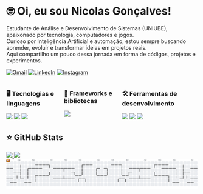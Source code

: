 # 🤓 Oi, eu sou Nicolas Gonçalves!
<p align="left">
  Estudante de Análise e Desenvolvimento de Sistemas (UNIUBE), apaixonado por tecnologia, computadores e jogos.<br>
  Curioso por Inteligência Artificial e automação, estou sempre buscando aprender, evoluir e transformar ideias em projetos reais.<br>
  Aqui compartilho um pouco dessa jornada em forma de códigos, projetos e experimentos.
</p>

<p align="left">
<a href="https://mail.google.com/mail/?view=cm&fs=1&to=contato.nicolasgoncalves@gmail.com" title="Gmail">
<img src="https://img.shields.io/badge/-Gmail-FF0000?style=flat-square&labelColor=FF0000&logo=gmail&logoColor=white" alt="Gmail"/></a>
<a href="https://www.linkedin.com/in/yoriih/" title="LinkedIn">
<img src="https://img.shields.io/badge/-Linkedin-0e76a8?style=flat-square&logo=Linkedin&logoColor=white" alt="LinkedIn"/></a>
<a href="https://www.instagram.com/ynick_dev/" title="Instagram">
<img src="https://img.shields.io/badge/-Instagram-DF0174?style=flat-square&labelColor=DF0174&logo=instagram&logoColor=white" alt="Instagram"/></a>
</p>

<div style="display: flex; justify-content: space-between; align-items: start; width: 100%;">

  <div>
    <h3>🖥️ Tecnologias e linguagens</h3>
    <img src="https://cdn.jsdelivr.net/gh/devicons/devicon/icons/html5/html5-original.svg" width="40"/>
    <img src="https://cdn.jsdelivr.net/gh/devicons/devicon/icons/css3/css3-original.svg" width="40"/>
    <img src="https://cdn.jsdelivr.net/gh/devicons/devicon/icons/python/python-original.svg" width="40"/>
  </div>

  <div>
    <h3>🚀 Frameworks e bibliotecas</h3>
    <img src="https://cdn.jsdelivr.net/gh/devicons/devicon/icons/mysql/mysql-original.svg" width="40"/>
  </div>

  <div>
    <h3>🛠️ Ferramentas de desenvolvimento</h3>
    <img src="https://cdn.jsdelivr.net/gh/devicons/devicon/icons/git/git-original.svg" width="40"/>
    <img src="https://cdn.jsdelivr.net/gh/devicons/devicon/icons/github/github-original.svg" width="40"/>
    <img src="https://cdn.jsdelivr.net/gh/devicons/devicon/icons/vscode/vscode-original.svg" width="40"/>
  </div>

</div>

## ⭐ GitHub Stats
<a href="https://github.com/Yoriih">
<img height="160em" src="https://github-readme-stats.vercel.app/api?username=yoriih&show_icons=true&theme=tokyonight&include_all_commits=true&count_private=true"/>
<img height="160em" src="https://github-readme-stats.vercel.app/api/top-langs/?username=yoriih&layout=compact&langs_count=6&theme=tokyonight"/>
</a>

<br>

<picture>
<source media="(prefers-color-scheme: dark)" srcset="https://raw.githubusercontent.com/eduardavieira-dev/eduardavieira-dev/output/pacman-contribution-graph-dark.svg">
<source media="(prefers-color-scheme: light)" srcset="https://raw.githubusercontent.com/eduardavieira-dev/eduardavieira-dev/output/pacman-contribution-graph.svg">
<img alt="pacman contribution graph" src="https://raw.githubusercontent.com/eduardavieira-dev/eduardavieira-dev/output/pacman-contribution-graph.svg">
</picture>

<br>

